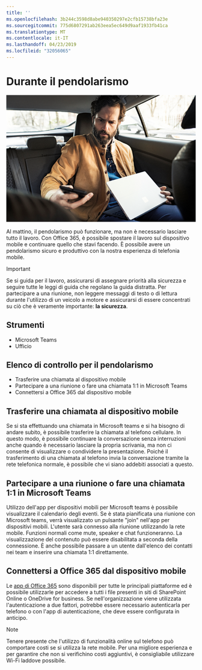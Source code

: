 ```yaml
---
title: ''
ms.openlocfilehash: 3b244c3598d8abe940350297e2cfb15738bfa23e
ms.sourcegitcommit: 775d6807291ab263eea5ec649d9aaf1933fb41ca
ms.translationtype: MT
ms.contentlocale: it-IT
ms.lasthandoff: 04/23/2019
ms.locfileid: "32056065"
---
```

# <a name="during-your-commute"></a>Durante il pendolarismo

![Visualizzazione del pendolarismo](media/ditl_commute.png)

Al mattino, il pendolarismo può funzionare, ma non è necessario lasciare tutto il lavoro. Con Office 365, è possibile spostare il lavoro sul dispositivo mobile e continuare quello che stavi facendo.  È possibile avere un pendolarismo sicuro e produttivo con la nostra esperienza di telefonia mobile.  

> [!IMPORTANT]
> Se si guida per il lavoro, assicurarsi di assegnare priorità alla sicurezza e seguire tutte le leggi di guida che regolano la guida distratta. Per partecipare a una riunione, non leggere messaggi di testo o di lettura durante l'utilizzo di un veicolo a motore e assicurarsi di essere concentrati su ciò che è veramente importante: **la sicurezza**.


## <a name="tools"></a>Strumenti
- Microsoft Teams
- Ufficio 

## <a name="checklist-for-your-commute"></a>Elenco di controllo per il pendolarismo
- Trasferire una chiamata al dispositivo mobile
- Partecipare a una riunione o fare una chiamata 1:1 in Microsoft Teams
- Connettersi a Office 365 dal dispositivo mobile
 
## <a name="transfer-a-call-to-your-mobile-device"></a>Trasferire una chiamata al dispositivo mobile
Se si sta effettuando una chiamata in Microsoft teams e si ha bisogno di andare subito, è possibile trasferire la chiamata al telefono cellulare. In questo modo, è possibile continuare la conversazione senza interruzioni anche quando è necessario lasciare la propria scrivania, ma non ci consente di visualizzare o condividere la presentazione. Poiché il trasferimento di una chiamata al telefono invia la conversazione tramite la rete telefonica normale, è possibile che vi siano addebiti associati a questo.

## <a name="join-a-meeting-or-have-a-11-call-in-microsoft-teams"></a>Partecipare a una riunione o fare una chiamata 1:1 in Microsoft Teams
Utilizzo dell'app per dispositivi mobili per Microsoft teams è possibile visualizzare il calendario degli eventi.  Se è stata pianificata una riunione con Microsoft teams, verrà visualizzato un pulsante "join" nell'app per dispositivi mobili. L'utente sarà connesso alla riunione utilizzando la rete mobile.  Funzioni normali come mute, speaker e chat funzioneranno.  La visualizzazione del contenuto può essere disabilitata a seconda della connessione. È anche possibile passare a un utente dall'elenco dei contatti nei team e inserire una chiamata 1:1 direttamente. 

## <a name="connect-to-office-365-from-your-mobile-device"></a>Connettersi a Office 365 dal dispositivo mobile
Le [app di Office 365](https://support.office.com/en-us/article/set-up-office-apps-and-email-on-a-mobile-device-7dabb6cb-0046-40b6-81fe-767e0b1f014f?ui=en-US&rs=en-US&ad=US) sono disponibili per tutte le principali piattaforme ed è possibile utilizzarle per accedere a tutti i file presenti in siti di SharePoint Online o OneDrive for business. Se nell'organizzazione viene utilizzata l'autenticazione a due fattori, potrebbe essere necessario autenticarla per telefono o con l'app di autenticazione, che deve essere configurata in anticipo.  

> [!NOTE]
> Tenere presente che l'utilizzo di funzionalità online sul telefono può comportare costi se si utilizza la rete mobile. Per una migliore esperienza e per garantire che non si verifichino costi aggiuntivi, è consigliabile utilizzare Wi-Fi laddove possibile.